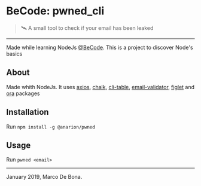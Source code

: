 # BeCode: pwned_cli

> 🛰️ A small tool to check if your email has been leaked

* * *

Made while learning NodeJs [@BeCode](https://www.becode.org/). This is a project to discover Node's basics

## About

Made whith NodeJs. It uses [axios](https://www.npmjs.com/package/axios), [chalk](https://www.npmjs.com/package/chalk), [cli-table](https://www.npmjs.com/package/cli-table), [email-validator](https://www.npmjs.com/package/email-validator), [figlet](https://www.npmjs.com/package/figlet) and [ora](https://www.npmjs.com/package/ora) packages

## Installation

Run `npm install -g @anarion/pwned`

## Usage

Run `pwned <email>`

* * *

January 2019, Marco De Bona.